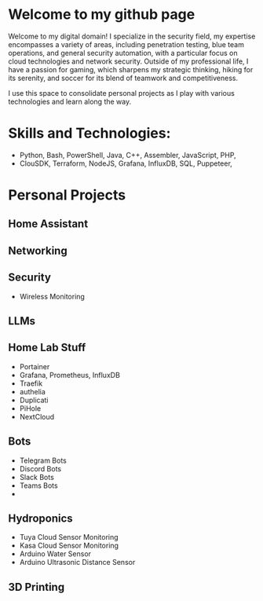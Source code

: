 # Welcome to my github page

Welcome to my digital domain! I specialize in the security field, my expertise encompasses a variety of areas, including penetration testing, blue team operations, and general security automation, with a particular focus on cloud technologies and network security. Outside of my professional life, I have a passion for gaming, which sharpens my strategic thinking, hiking for its serenity, and soccer for its blend of teamwork and competitiveness. 

I use this space to consolidate personal projects as I play with various technologies and learn along the way.


# Skills and Technologies:
- Python, Bash, PowerShell, Java, C++, Assembler, JavaScript, PHP,
- ClouSDK, Terraform, NodeJS, Grafana, InfluxDB, SQL, Puppeteer, 

# Personal Projects

## Home Assistant

## Networking

## Security
- Wireless Monitoring

## LLMs

## Home Lab Stuff
- Portainer
- Grafana, Prometheus, InfluxDB
- Traefik
- authelia
- Duplicati
- PiHole
- NextCloud

## Bots
- Telegram Bots
- Discord Bots
- Slack Bots
- Teams Bots
- 

## Hydroponics
- Tuya Cloud Sensor Monitoring
- Kasa Cloud Sensor Monitoring
- Arduino Water Sensor
- Arduino Ultrasonic Distance Sensor

## 3D Printing
